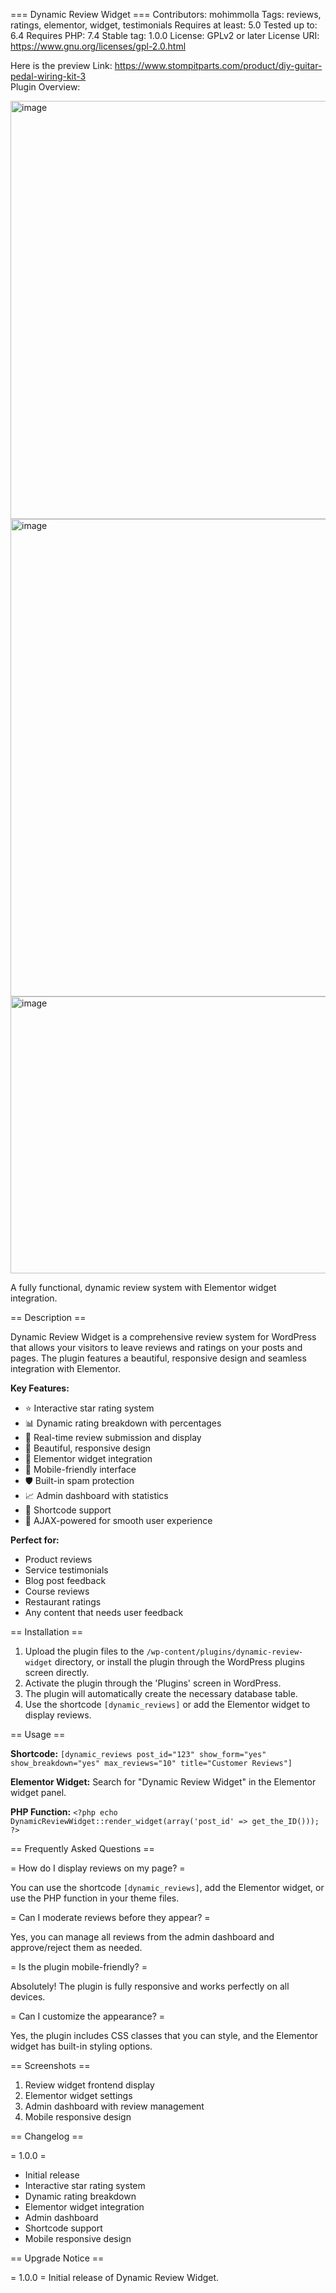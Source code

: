 === Dynamic Review Widget ===
Contributors: mohimmolla
Tags: reviews, ratings, elementor, widget, testimonials
Requires at least: 5.0
Tested up to: 6.4
Requires PHP: 7.4
Stable tag: 1.0.0
License: GPLv2 or later
License URI: https://www.gnu.org/licenses/gpl-2.0.html

Here is the preview Link: https://www.stompitparts.com/product/diy-guitar-pedal-wiring-kit-3
<br/>
Plugin Overview:

<img width="1230" height="669" alt="image" src="https://github.com/user-attachments/assets/c79f7d62-8c7e-4d21-89b7-76ca20c79713" />
<img width="1220" height="764" alt="image" src="https://github.com/user-attachments/assets/c2f8d320-1c80-4a79-9fc3-a1b6e893d21b" />
<img width="1727" height="443" alt="image" src="https://github.com/user-attachments/assets/7734964e-9664-4dc4-8635-817df74a18b1" />






A fully functional, dynamic review system with Elementor widget integration.

== Description ==

Dynamic Review Widget is a comprehensive review system for WordPress that allows your visitors to leave reviews and ratings on your posts and pages. The plugin features a beautiful, responsive design and seamless integration with Elementor.

**Key Features:**

* ⭐ Interactive star rating system
* 📊 Dynamic rating breakdown with percentages
* 💬 Real-time review submission and display
* 🎨 Beautiful, responsive design
* 🔧 Elementor widget integration
* 📱 Mobile-friendly interface
* 🛡️ Built-in spam protection
* 📈 Admin dashboard with statistics
* 🎯 Shortcode support
* 🔄 AJAX-powered for smooth user experience

**Perfect for:**
* Product reviews
* Service testimonials
* Blog post feedback
* Course reviews
* Restaurant ratings
* Any content that needs user feedback

== Installation ==

1. Upload the plugin files to the `/wp-content/plugins/dynamic-review-widget` directory, or install the plugin through the WordPress plugins screen directly.
2. Activate the plugin through the 'Plugins' screen in WordPress.
3. The plugin will automatically create the necessary database table.
4. Use the shortcode `[dynamic_reviews]` or add the Elementor widget to display reviews.

== Usage ==

**Shortcode:**
`[dynamic_reviews post_id="123" show_form="yes" show_breakdown="yes" max_reviews="10" title="Customer Reviews"]`

**Elementor Widget:**
Search for "Dynamic Review Widget" in the Elementor widget panel.

**PHP Function:**
`<?php echo DynamicReviewWidget::render_widget(array('post_id' => get_the_ID())); ?>`

== Frequently Asked Questions ==

= How do I display reviews on my page? =

You can use the shortcode `[dynamic_reviews]`, add the Elementor widget, or use the PHP function in your theme files.

= Can I moderate reviews before they appear? =

Yes, you can manage all reviews from the admin dashboard and approve/reject them as needed.

= Is the plugin mobile-friendly? =

Absolutely! The plugin is fully responsive and works perfectly on all devices.

= Can I customize the appearance? =

Yes, the plugin includes CSS classes that you can style, and the Elementor widget has built-in styling options.

== Screenshots ==

1. Review widget frontend display
2. Elementor widget settings
3. Admin dashboard with review management
4. Mobile responsive design

== Changelog ==

= 1.0.0 =
* Initial release
* Interactive star rating system
* Dynamic rating breakdown
* Elementor widget integration
* Admin dashboard
* Shortcode support
* Mobile responsive design

== Upgrade Notice ==

= 1.0.0 =
Initial release of Dynamic Review Widget.
